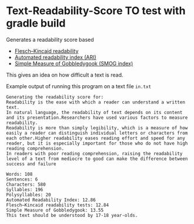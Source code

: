 # Text-Readability-Score TO test with gradle build

Generates a readability score based 
- [Flesch–Kincaid readability](https://en.wikipedia.org/wiki/Flesch%E2%80%93Kincaid_readability_tests)
- [Automated readability index (ARI)](https://en.wikipedia.org/wiki/Automated_readability_index)
- [Simple Measure of Gobbledygook (SMOG index)](https://en.wikipedia.org/wiki/SMOG)

This gives an idea on how difficult a text is read. 


Example output of running this program on a text file `in.txt`
```
Generating the readability score for: 
Readability is the ease with which a reader can understand a written text.
In natural language, the readability of text depends on its content and its presentation.Researchers have used various factors to measure readability.
Readability is more than simply legibility, which is a measure of how easily a reader can distinguish individual letters or characters from each other.Higher readability eases reading effort and speed for any reader, but it is especially important for those who do not have high reading comprehension.
In readers with poor reading comprehension, raising the readability level of a text from mediocre to good can make the difference between success and failure

Words: 108
Sentences: 6
Characters: 580
Syllables: 196
Polysyllables: 20
Automated Readability Index: 12.86
Flesch–Kincaid readability tests: 12.84
Simple Measure of Gobbledygook: 13.55
This text should be understood by 17-18 year-olds.



```
